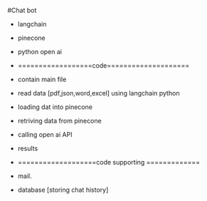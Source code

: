 #Chat bot 
- langchain 
- pinecone 
- python open ai 


- ==================code====================
- contain main file 
- read data [pdf,json,word,excel] using langchain python
- loading dat into pinecone
- retriving data from pinecone
- calling open ai API
- results


- ===================code supporting =============
- mail. 
- database [storing chat history]


